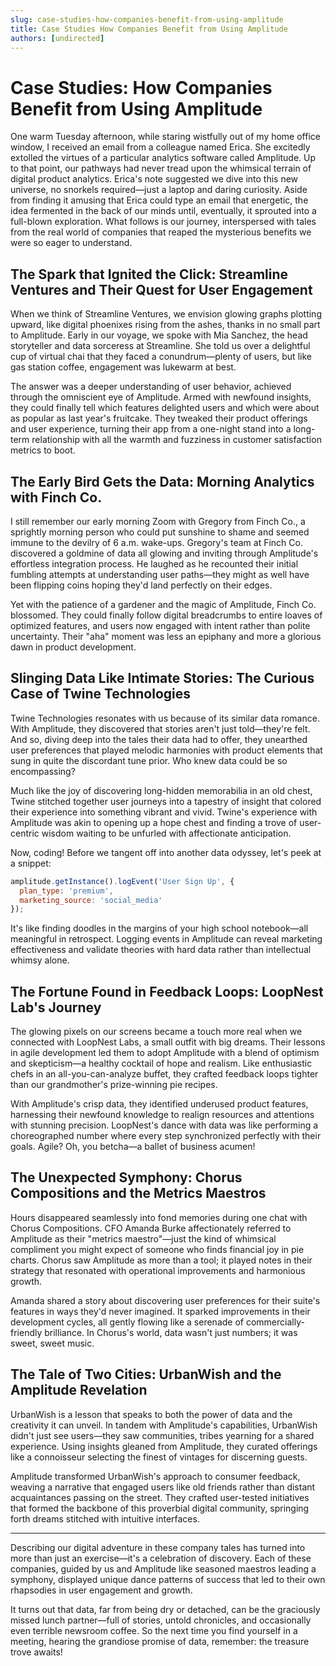 ```yaml
---
slug: case-studies-how-companies-benefit-from-using-amplitude
title: Case Studies How Companies Benefit from Using Amplitude
authors: [undirected]
---
```



# Case Studies: How Companies Benefit from Using Amplitude

One warm Tuesday afternoon, while staring wistfully out of my home office window, I received an email from a colleague named Erica. She excitedly extolled the virtues of a particular analytics software called Amplitude. Up to that point, our pathways had never tread upon the whimsical terrain of digital product analytics. Erica's note suggested we dive into this new universe, no snorkels required—just a laptop and daring curiosity. Aside from finding it amusing that Erica could type an email that energetic, the idea fermented in the back of our minds until, eventually, it sprouted into a full-blown exploration. What follows is our journey, interspersed with tales from the real world of companies that reaped the mysterious benefits we were so eager to understand.

## The Spark that Ignited the Click: Streamline Ventures and Their Quest for User Engagement

When we think of Streamline Ventures, we envision glowing graphs plotting upward, like digital phoenixes rising from the ashes, thanks in no small part to Amplitude. Early in our voyage, we spoke with Mia Sanchez, the head storyteller and data sorceress at Streamline. She told us over a delightful cup of virtual chai that they faced a conundrum—plenty of users, but like gas station coffee, engagement was lukewarm at best.

The answer was a deeper understanding of user behavior, achieved through the omniscient eye of Amplitude. Armed with newfound insights, they could finally tell which features delighted users and which were about as popular as last year's fruitcake. They tweaked their product offerings and user experience, turning their app from a one-night stand into a long-term relationship with all the warmth and fuzziness in customer satisfaction metrics to boot.

## The Early Bird Gets the Data: Morning Analytics with Finch Co.

I still remember our early morning Zoom with Gregory from Finch Co., a sprightly morning person who could put sunshine to shame and seemed immune to the devilry of 6 a.m. wake-ups. Gregory's team at Finch Co. discovered a goldmine of data all glowing and inviting through Amplitude's effortless integration process. He laughed as he recounted their initial fumbling attempts at understanding user paths—they might as well have been flipping coins hoping they'd land perfectly on their edges.

Yet with the patience of a gardener and the magic of Amplitude, Finch Co. blossomed. They could finally follow digital breadcrumbs to entire loaves of optimized features, and users now engaged with intent rather than polite uncertainty. Their "aha" moment was less an epiphany and more a glorious dawn in product development.

## Slinging Data Like Intimate Stories: The Curious Case of Twine Technologies

Twine Technologies resonates with us because of its similar data romance. With Amplitude, they discovered that stories aren't just told—they're felt. And so, diving deep into the tales their data had to offer, they unearthed user preferences that played melodic harmonies with product elements that sung in quite the discordant tune prior. Who knew data could be so encompassing?

Much like the joy of discovering long-hidden memorabilia in an old chest, Twine stitched together user journeys into a tapestry of insight that colored their experience into something vibrant and vivid. Twine's experience with Amplitude was akin to opening up a hope chest and finding a trove of user-centric wisdom waiting to be unfurled with affectionate anticipation.

Now, coding! Before we tangent off into another data odyssey, let's peek at a snippet:

```javascript
amplitude.getInstance().logEvent('User Sign Up', {
  plan_type: 'premium',
  marketing_source: 'social_media'
});
```

It's like finding doodles in the margins of your high school notebook—all meaningful in retrospect. Logging events in Amplitude can reveal marketing effectiveness and validate theories with hard data rather than intellectual whimsy alone.

## The Fortune Found in Feedback Loops: LoopNest Lab's Journey

The glowing pixels on our screens became a touch more real when we connected with LoopNest Labs, a small outfit with big dreams. Their lessons in agile development led them to adopt Amplitude with a blend of optimism and skepticism—a healthy cocktail of hope and realism. Like enthusiastic chefs in an all-you-can-analyze buffet, they crafted feedback loops tighter than our grandmother's prize-winning pie recipes.

With Amplitude's crisp data, they identified underused product features, harnessing their newfound knowledge to realign resources and attentions with stunning precision. LoopNest's dance with data was like performing a choreographed number where every step synchronized perfectly with their goals. Agile? Oh, you betcha—a ballet of business acumen!

## The Unexpected Symphony: Chorus Compositions and the Metrics Maestros

Hours disappeared seamlessly into fond memories during one chat with Chorus Compositions. CFO Amanda Burke affectionately referred to Amplitude as their "metrics maestro"—just the kind of whimsical compliment you might expect of someone who finds financial joy in pie charts. Chorus saw Amplitude as more than a tool; it played notes in their strategy that resonated with operational improvements and harmonious growth.

Amanda shared a story about discovering user preferences for their suite's features in ways they'd never imagined. It sparked improvements in their development cycles, all gently flowing like a serenade of commercially-friendly brilliance. In Chorus's world, data wasn't just numbers; it was sweet, sweet music.

## The Tale of Two Cities: UrbanWish and the Amplitude Revelation

UrbanWish is a lesson that speaks to both the power of data and the creativity it can unveil. In tandem with Amplitude's capabilities, UrbanWish didn't just see users—they saw communities, tribes yearning for a shared experience. Using insights gleaned from Amplitude, they curated offerings like a connoisseur selecting the finest of vintages for discerning guests.

Amplitude transformed UrbanWish's approach to consumer feedback, weaving a narrative that engaged users like old friends rather than distant acquaintances passing on the street. They crafted user-tested initiatives that formed the backbone of this proverbial digital community, springing forth dreams stitched with intuitive interfaces.

---

Describing our digital adventure in these company tales has turned into more than just an exercise—it's a celebration of discovery. Each of these companies, guided by us and Amplitude like seasoned maestros leading a symphony, displayed unique dance patterns of success that led to their own rhapsodies in user engagement and growth. 

It turns out that data, far from being dry or detached, can be the graciously missed lunch partner—full of stories, untold chronicles, and occasionally even terrible newsroom coffee. So the next time you find yourself in a meeting, hearing the grandiose promise of data, remember: the treasure trove awaits!